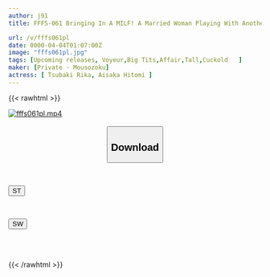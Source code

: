 ```yaml
---
author: j91
title: FFFS-061 Bringing In A MILF! A Married Woman Playing With Another Man's Dick - All Of The Secretly Filmed Documents 53 - A Strangely Excited Story About A Beautiful-legged Black-pantyhose Wife - Mika, F-cup, 34 Years Old, A Brown-haired Carnivorous Black-pantyhose Wife - Hiromi, I-cup, 37 Years Old, A Wife Who Seduces Dicks With Her Huge Tits And Black Pantyhose

url: /v/fffs061pl
date: 0000-04-04T01:07:00Z
image: "fffs061pl.jpg"
tags: [Upcoming releases, Voyeur,Big Tits,Affair,Tall,Cuckold	]
maker: [Private - Mousozoku]
actress: [ Tsubaki Rika, Aisaka Hitomi ]
---
```



{{< rawhtml >}}

<div class="video" data-videoid="pending_link.html">
    <a href="javascript:;">
        <img src="/v/fffs061pl/fffs061pl.jpg" width="WIDTH" height="HEIGHT" alt="fffs061pl.mp4" loading="lazy">
    </a>
</div>

<script type="text/javascript" src="https://j91.asia/asset/on-demand-pend.js"></script>

<br>
  <link rel="stylesheet" href="https://j91.asia/asset/bs5.css">
  
  <center>
  <button class="btn btn-primary" type="button" data-bs-toggle="collapse" data-bs-target=".multi-collapse" aria-expanded="false" aria-controls="multiCollapseExample1 multiCollapseExample2"><h2>Download</h2></button></center>
</p>
<div class="row">
  <div class="col">
    <div class="collapse multi-collapse" id="multiCollapseExample1">
      <div class="card card-body">
	      	      <br>
<div class="buttons">  
<p><a href="https://j91.asia/pending_link.html" target="_blank"><button class="btn-hover color-3"><i class="fa fa-download"></i> ST</button></a></p></div>
    </div>
  </div>
</div>
  <div class="col">
    <div class="collapse multi-collapse" id="multiCollapseExample2">
      <div class="card card-body">
	      <br>
<div class="buttons">
<p><a href="https://j91.asia/pending_link.html" target="_blank"><button class="btn-hover color-2"><i class="fa fa-download"></i> SW</button></a></p></div>
<br><br>
      </div>
    </div>
  </div>
</div>

{{< /rawhtml >}}